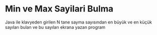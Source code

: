 # Min ve Max Sayilari Bulma
 Java ile klavyeden girilen N tane sayma sayısından en büyük ve en küçük sayıları bulan ve bu sayıları ekrana yazan program
